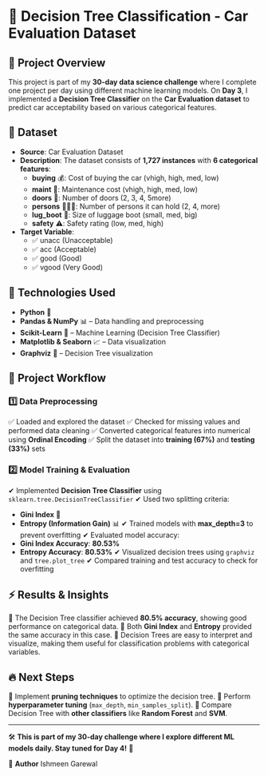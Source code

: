 # 🚀 Decision Tree Classification - Car Evaluation Dataset

## 📌 Project Overview
This project is part of my **30-day data science challenge** where I complete one project per day using different machine learning models. On **Day 3**, I implemented a **Decision Tree Classifier** on the **Car Evaluation dataset** to predict car acceptability based on various categorical features.

## 📂 Dataset
- **Source**: Car Evaluation Dataset
- **Description**: The dataset consists of **1,727 instances** with **6 categorical features**:
  - **buying** 💰: Cost of buying the car (vhigh, high, med, low)
  - **maint** 🔧: Maintenance cost (vhigh, high, med, low)
  - **doors** 🚪: Number of doors (2, 3, 4, 5more)
  - **persons** 🧑‍🤝‍🧑: Number of persons it can hold (2, 4, more)
  - **lug_boot** 🎒: Size of luggage boot (small, med, big)
  - **safety** ⚠️: Safety rating (low, med, high)
- **Target Variable**:
  - ✅ unacc (Unacceptable)
  - ✅ acc (Acceptable)
  - ✅ good (Good)
  - ✅ vgood (Very Good)

## 🚀 Technologies Used
- **Python** 🐍
- **Pandas & NumPy** 📊 – Data handling and preprocessing
- **Scikit-Learn** 🤖 – Machine Learning (Decision Tree Classifier)
- **Matplotlib & Seaborn** 📈 – Data visualization
- **Graphviz** 🌳 – Decision Tree visualization

## 📜 Project Workflow
### 1️⃣ Data Preprocessing
✅ Loaded and explored the dataset
✅ Checked for missing values and performed data cleaning
✅ Converted categorical features into numerical using **Ordinal Encoding**
✅ Split the dataset into **training (67%)** and **testing (33%)** sets

### 2️⃣ Model Training & Evaluation
✔ Implemented **Decision Tree Classifier** using `sklearn.tree.DecisionTreeClassifier`
✔ Used two splitting criteria:
   - **Gini Index** 🎲
   - **Entropy (Information Gain)** 📊
✔ Trained models with **max_depth=3** to prevent overfitting
✔ Evaluated model accuracy:
  - **Gini Index Accuracy**: **80.53%**
  - **Entropy Accuracy**: **80.53%**
✔ Visualized decision trees using `graphviz` and `tree.plot_tree`
✔ Compared training and test accuracy to check for overfitting

## ⚡ Results & Insights
🔹 The Decision Tree classifier achieved **80.5% accuracy**, showing good performance on categorical data.
🔹 Both **Gini Index** and **Entropy** provided the same accuracy in this case.
🔹 Decision Trees are easy to interpret and visualize, making them useful for classification problems with categorical variables.

## 🔥 Next Steps
🚀 Implement **pruning techniques** to optimize the decision tree.
🚀 Perform **hyperparameter tuning** (`max_depth`, `min_samples_split`).
🚀 Compare Decision Tree with **other classifiers** like **Random Forest** and **SVM**.

---
🛠️ **This is part of my 30-day challenge where I explore different ML models daily. Stay tuned for Day 4!** 🎯

📌 **Author**
Ishmeen Garewal

